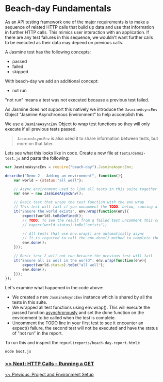 # Beach-day Fundamentals

As an API testing framework one of the major requirements is to make a sequence of related HTTP calls that build up data and use that information in further HTTP calls. This mimics user interaction with an application. 
If there are any test failures in this sequence, we wouldn't want further calls to be executed as their data may depend on previous calls.

A Jasmine test has the following concepts:
- passed
- failed 
- skipped

With beach-day we add an additional concept:
- not run

"not run" means a test was not executed because a previous test failed. 

As Jasmine does not support this natively we introduce the `JasmineAsyncEnv` Object "Jasmine Asynchronous Environment" to help accomplish this.

We use a `JasmineAsyncEnv` Object to wrap test functions so they will only execute if all previous tests passed. 

> `JasmineAsyncEnv` is also used it to share information between tests, but more on that later.

Lets see what this looks like in code. Create a new file at `tests/demo2-test.js` and paste the following:

```javascript
var JasmineAsyncEnv = require("beach-day").JasmineAsyncEnv;

describe("Demo 2 - Adding an environment", function(){
    var world = {status:"all well"};

    // Async environment used to link all tests in this suite together
    var env = new JasmineAsyncEnv();

    // Basic test that wraps the test function with the env.wrap
    // This test will fail if you uncomment the TODO: below, causing all subsequent tests to fail too
    it("Ensure the world exists", env.wrap(function(env){
        expect(world).toBeDefined();
        // TODO: To see the result from a failed test uncomment this code
        // expect(world.status).toBe("exists");

        // All tests that use env.wrap() are automatically async
        // It is required to call the env.done() method to complete the test
        env.done();
    }));

    // Basic test 2 will not run because the previous test will fail
    it("Ensure all is well in the world", env.wrap(function(env){
        expect(world.status).toBe("all well");
        env.done();
    }));
});
```

Let's examine what happened in the code above:

 - We created a new `JasmineAsyncEnv` instance which is shared by all the tests in this suite.
 - We wrapped all test functions using env.wrap(). This will execute the passed function [asynchronously](http://jasmine.github.io/edge/introduction.html#section-Asynchronous_Support) and set the done function on the environment to be called when the test is complete.
 - Uncomment the TODO line in your first test to see it encounter an expect() failure, the second test will not be executed and have the status of "not run" in the report.

To run this and inspect the report (`reports/beach-day-report.html`):

```
node boot.js
```

### [>> Next: HTTP Calls - Running a GET](step3.md)

[<< Previous: Project and Environment Setup](step1.md)